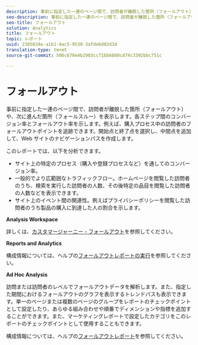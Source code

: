 ```yaml
---
description: 事前に指定した一連のページ間で、訪問者が離脱した箇所（フォールアウト）や、次に進んだ箇所（フォールスルー）を表示します。各ステップ間のコンバージョン率とフォールアウト率を示します。例えば、購入プロセス中の訪問者のフォールアウトポイントを追跡できます。開始点と終了点を選択し、中間点を追加して、Web サイトのナビゲーションパスを作成します。
seo-description: 事前に指定した一連のページ間で、訪問者が離脱した箇所（フォールアウト）や、次に進んだ箇所（フォールスルー）を表示します。各ステップ間のコンバージョン率とフォールアウト率を示します。例えば、購入プロセス中の訪問者のフォールアウトポイントを追跡できます。開始点と終了点を選択し、中間点を追加して、Web サイトのナビゲーションパスを作成します。
seo-title: フォールアウト
solution: Analytics
title: フォールアウト
topic: レポート
uuid: 2385834e-a1b1-4ac5-9530-3afde6d02d3d
translation-type: tm+mt
source-git-commit: 506c670e4b2903cc71bb6880cd74c3392bbc751c

---
```



# フォールアウト

事前に指定した一連のページ間で、訪問者が離脱した箇所（フォールアウト）や、次に進んだ箇所（フォールスルー）を表示します。各ステップ間のコンバージョン率とフォールアウト率を示します。例えば、購入プロセス中の訪問者のフォールアウトポイントを追跡できます。開始点と終了点を選択し、中間点を追加して、Web サイトのナビゲーションパスを作成します。

このレポートでは、以下を分析できます。

* サイト上の特定のプロセス（購入や登録プロセスなど）を通してのコンバージョン率。
* 一般的でより広範囲なトラフィックフロー。ホームページを閲覧した訪問者のうち、検索を実行した訪問者の人数、その後特定の品目を閲覧した訪問者の人数などを表示できます。
* サイト上のイベント間の関連性。例えばプライバシーポリシーを閲覧した訪問者のうち製品の購入に到達した人の割合を示します。

**Analysis Workspace**

詳しくは、[カスタマージャーニー - フォールアウト](https://marketing.adobe.com/resources/help/en_US/analytics/analysis-workspace/fallout_flow.html)を参照してください。

**Reports and Analytics**

構成情報については、ヘルプの[フォールアウトレポートの実行](https://marketing.adobe.com/resources/help/en_US/sc/user/t_reports_fallout.html)を参照してください。

**Ad Hoc Analysis**

訪問または訪問者のレベルでフォールアウトデータを解析します。また、指定した期間におけるフォールアウトのグラフを表示するトレンドパスも表示できます。単一のページまたは複数のページのグループをレポートのチェックポイントとして設定したり、あらゆる組み合わせや順番でディメンションや指標を追加することができます。また、マーケティングレポートで設定したカテゴリをこのレポートのチェックポイントとして使用することもできます。

構成情報については、ヘルプの[フォールアウトレポート](https://marketing.adobe.com/resources/help/en_US/dsc/c_reports_fallout.html)を参照してください。
